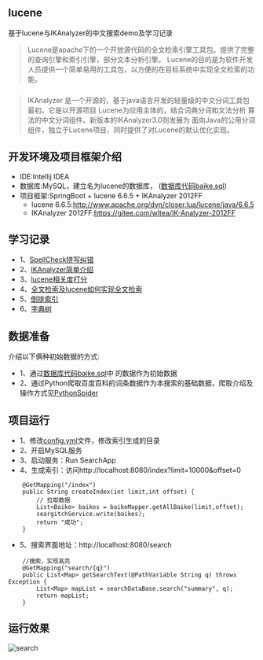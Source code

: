 ## lucene
基于lucene与IKAnalyzer的中文搜索demo及学习记录<br>

> Lucene是apache下的一个开放源代码的全文检索引擎工具包。提供了完整的查询引擎和索引引擎，部分文本分析引擎。
Lucene的目的是为软件开发人员提供一个简单易用的工具包，以方便的在目标系统中实现全文检索的功能。
###
> IKAnalyzer 是一个开源的，基于java语言开发的轻量级的中文分词工具包最初，它是以开源项目 Lucene为应用主体的，结合词典分词和文法分析
算法的中文分词组件。新版本的IKAnalyzer3.0则发展为 面向Java的公用分词组件，独立于Lucene项目，同时提供了对Lucene的默认优化实现。

## 开发环境及项目框架介绍
+ IDE:Intellij IDEA
+ 数据库:MySQL，建立名为lucene的数据库， ([数据库代码baike.sql](https://github.com/suxiongwei/lucene/blob/master/src/main/resources/static/db/baike.sql))
+ 项目框架:SpringBoot + lucene 6.6.5 + IKAnalyzer 2012FF
    + lucene 6.6.5:<http://www.apache.org/dyn/closer.lua/lucene/java/6.6.5>
    + IKAnalyzer 2012FF:<https://gitee.com/wltea/IK-Analyzer-2012FF>
    
## 学习记录
- 1、[SpellCheck拼写纠错](https://github.com/suxiongwei/lucene/blob/master/src/main/resources/static/md/SpellCheck拼写纠错.md)
- 2、[IKAnalyzer简单介绍](https://github.com/suxiongwei/lucene/blob/master/src/main/resources/static/md/IKAnalyzer简单介绍.md)
- 3、[lucene相关度打分](https://github.com/suxiongwei/lucene/blob/master/src/main/resources/static/md/lucene相关度打分.md)
- 4、[全文检索及lucene如何实现全文检索](https://github.com/suxiongwei/lucene/blob/master/src/main/resources/static/md/全文检索及lucene如何实现全文检索.md)
- 5、[倒排索引](https://github.com/suxiongwei/lucene/blob/master/src/main/resources/static/md/倒排索引.md)
- 6、[字典树](https://github.com/suxiongwei/lucene/blob/master/src/main/resources/static/md/字典树.md)
## 数据准备
介绍以下俩种初始数据的方式:
- 1、通过[数据库代码baike.sql](https://github.com/suxiongwei/lucene/blob/master/src/main/resources/static/db/baike.sql)中
的数据作为初始数据
- 2、通过Python爬取百度百科的词条数据作为本搜索的基础数据，爬取介绍及操作方式见[PythonSpider](https://github.com/suxiongwei/PythonSpider)
## 项目运行
- 1、修改[config.yml](https://github.com/suxiongwei/lucene/tree/master/src/main/resources/config.yml)文件，修改索引生成的目录
- 2、开启MySQL服务
- 3、启动服务：Run SearchApp
- 4、生成索引：访问http://localhost:8080/index?limit=10000&offset=0
```
    @GetMapping("/index")
    public String createIndex(int limit,int offset) {
        // 拉取数据
        List<Baike> baikes = baikeMapper.getAllBaike(limit,offset);
        seargitchService.write(baikes);
        return "成功";
    }
```

- 5、搜索界面地址：http://localhost:8080/search
```
    //搜索，实现高亮
    @GetMapping("search/{q}")
    public List<Map> getSearchText(@PathVariable String q) throws Exception {
        List<Map> mapList = searchDataBase.search("summary", q);
        return mapList;
    }
```
## 运行效果
![search](https://github.com/suxiongwei/lucene/blob/master/src/main/resources/static/img/search.png)


